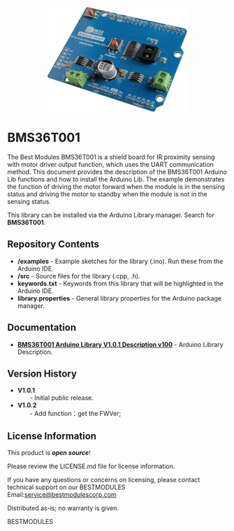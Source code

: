 <div align=center>
<img src="https://github.com/BestModules-Libraries/img/blob/main/BMS36T001_V1.0.png" width="320" height="240"> 
</div> 


BMS36T001 
===========================================================

The Best Modules BMS36T001 is a shield board for IR proximity sensing with motor driver output function, which uses the UART communication method. This document provides the description of the BMS36T001 Arduino Lib functions and how to install the Arduino Lib. The example demonstrates the function of driving the motor forward when the module is in the sensing status and driving the motor to standby when the module is not in the sensing status.

This library can be installed via the Arduino Library manager. Search for **BMS36T001**. 

Repository Contents
-------------------

* **/examples** - Example sketches for the library (.ino). Run these from the Arduino IDE. 
* **/src** - Source files for the library (.cpp, .h).
* **keywords.txt** - Keywords from this library that will be highlighted in the Arduino IDE. 
* **library.properties** - General library properties for the Arduino package manager. 

Documentation 
-------------------

* **[BMS36T001 Arduino Library V1.0.1 Description v100]( https://www.bestmodulescorp.com/bms36t001.html#tab-product2 )** - Arduino Library Description.

Version History  
-------------------

* **V1.0.1**  
&emsp;&emsp;- Initial public release.
* **V1.0.2**  
&emsp;&emsp;- Add function：get the FWVer;  

License Information
-------------------

This product is _**open source**_! 

Please review the LICENSE.md file for license information. 

If you have any questions or concerns on licensing, please contact technical support on our BESTMODULES Email:service@bestmodulescorp.com

Distributed as-is; no warranty is given.

BESTMODULES
